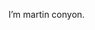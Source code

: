 I’m martin conyon.

<!---
martinconyon/martinconyon is a ✨ special ✨ repository because its `README.md` (this file) appears on your GitHub profile.
You can click the Preview link to take a look at your changes.
--->
